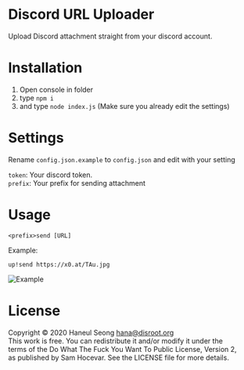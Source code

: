 # Discord URL Uploader

Upload Discord attachment straight from your discord account.

# Installation

1. Open console in folder
2. type `npm i`
3. and type `node index.js` (Make sure you already edit the settings)

# Settings

Rename `config.json.example` to `config.json` and edit with your setting

`token`: Your discord token.  
`prefix`: Your prefix for sending attachment

# Usage

`<prefix>send [URL]`

Example:

`up!send https://x0.at/TAu.jpg`

![Example](https://lewd.pics/p/X0AH.gif)

# License

Copyright © 2020 Haneul Seong hana@disroot.org  
This work is free. You can redistribute it and/or modify it under the  
terms of the Do What The Fuck You Want To Public License, Version 2,  
as published by Sam Hocevar. See the LICENSE file for more details.